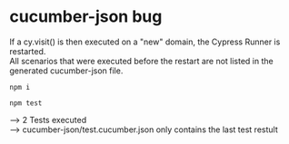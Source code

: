 # cucumber-json bug

If a cy.visit() is then executed on a "new" domain, the Cypress Runner is restarted.  
All scenarios that were executed before the restart are not listed in the generated cucumber-json file.

`npm i`  

`npm test`


--> 2 Tests executed  
--> cucumber-json/test.cucumber.json only contains the last test restult   


